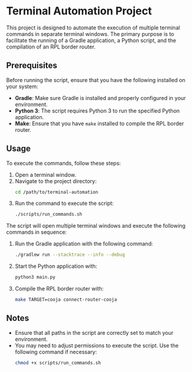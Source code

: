 # Terminal Automation Project

This project is designed to automate the execution of multiple terminal commands in separate terminal windows. The primary purpose is to facilitate the running of a Gradle application, a Python script, and the compilation of an RPL border router.

## Prerequisites

Before running the script, ensure that you have the following installed on your system:

- **Gradle**: Make sure Gradle is installed and properly configured in your environment.
- **Python 3**: The script requires Python 3 to run the specified Python application.
- **Make**: Ensure that you have `make` installed to compile the RPL border router.

## Usage

To execute the commands, follow these steps:

1. Open a terminal window.
2. Navigate to the project directory:
   ```bash
   cd /path/to/terminal-automation
   ```
3. Run the command to execute the script:
   ```bash
   ./scripts/run_commands.sh
   ```

The script will open multiple terminal windows and execute the following commands in sequence:

1. Run the Gradle application with the following command:
   ```bash
   ./gradlew run --stacktrace --info --debug
   ```

2. Start the Python application with:
   ```bash
   python3 main.py
   ```

3. Compile the RPL border router with:
   ```bash
   make TARGET=cooja connect-router-cooja
   ```

## Notes

- Ensure that all paths in the script are correctly set to match your environment.
- You may need to adjust permissions to execute the script. Use the following command if necessary:
  ```bash
  chmod +x scripts/run_commands.sh
  ```